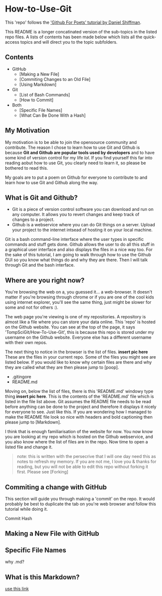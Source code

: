 # How-to-Use-Git
This 'repo' follows the ['Github For Poets' tutorial by Daniel Shiffman](https://www.youtube.com/playlist?list=PLRqwX-V7Uu6ZF9C0YMKuns9sLDzK6zoiV).

This README is a longer concatinated version of the sub-topics in the listed repo files. A lists of contents has been made below which lists all the quick-access topics and will direct you to the topic subfolders.

## Contents
* GitHub
  * [Making a New File]
  * [Commiting Changes to an Old File]
  * [Using Markdown]
* Git
  * [List of Bash Commands]
  * [How to Commit]
* Both
  * [Specific File Names] 
  * [What Can Be Done With a Hash]

## My Motivation 
My motivation is to be able to join the opensource community and contribute.  The reason I chose to learn how to use Git and Github is because **Git and Github are popular tools used by developers** and to have some kind of version control for my life *lol*.  If you find yourself this far into reading aobut how to use Git, you clearly need to learn it, so please be bothered to read this.

My goals are to put a poem on Github for everyone to contribute to and learn how to use Git and Github along the way.

## What is Git and Github?
* Git is a piece of version control software you can download and run on any computer. It allows you to revert changes and keep track of changes to a project. 
* Github is a webservice where you can do Git things on a server. Upload your project to the internet intsead of hosting it on your local machine.

Git is a bash command-line interface where the user types in specific commands and stuff gets done. Github allows the user to do all this stuff in a graphical user interface and also displays the files in a nice way too. For the sake of this tutorial, I am going to walk through how to use the Github GUI so you know what things do and why they are there. Then I will talk through Git and the bash interface.

## Where are you right now?
You're browsing the web on a, you guessed it... a web-browser.  It doesn't matter if you're browsing through chrome or if you are one of the cool kids using internet explorer, you'll see the same thing, just might be slower for some and not for others :).

The web page you're viewing is one of my repositories. A repository is almost like a file where you can store your data online. This 'repo' is hosted on the Github website. You can see at the top of the page, it says 'TompSciGit/How-To-Use-Git', this is because this repo is stored under my username on the Github website. Everyone else has a different username with their own repos.

The next thing to notice in the browser is the list of files. **insert pic here** These are the files in your current repo. Some of the files you might see are listed below. If you would like to know why certain files are there and why they are called what they are then please jump to [poop].
* .gitingore
* README.md

Moving on, below the list of files, there is this 'README.md' windowy type thing **insert pic here**. This is the contents of the 'README.md' file which is listed in the file list above. Git assumes the README file needs to be read before anything can be done to the project and therefore it displays it nicely for everyone to see. Just like this. If you are wondering how I managed to make the README file look so nice with headers and bold captioning then please jump to [Markdown].

I think that is enough familiarisation of the website for now. You now know you are looking at my repo which is hosted on the Github webservice, and you also know where the list of files are in the repo. Now time to open a listed file and change it. 
> note: this is written with the persecrive that I will one day need this as notes to refresh my  memory. If you are not me, I love you & thanks for reading, but you will not be able to edit this repo without forking it first. Please see [Forking]

## Commiting a change with GitHub 
This section will guide you through making a 'commit' on the repo. It would probably be best to duplicate the tab on you're web browser and follow this tutorial while doing it.

Commit Hash

## Making a New File with GitHub


## Specific File Names
why .md?

## What is this Markdown?
[use this link](https://guides.github.com/features/mastering-markdown/)

